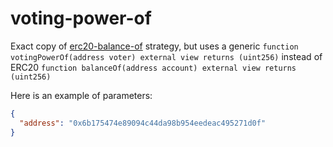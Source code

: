 # voting-power-of

Exact copy of [erc20-balance-of](../erc20-balance-of/README.md) strategy, but uses a generic
`function votingPowerOf(address voter) external view returns (uint256)` instead of ERC20
`function balanceOf(address account) external view returns (uint256)`

Here is an example of parameters:

```json
{
  "address": "0x6b175474e89094c44da98b954eedeac495271d0f"
}
```
